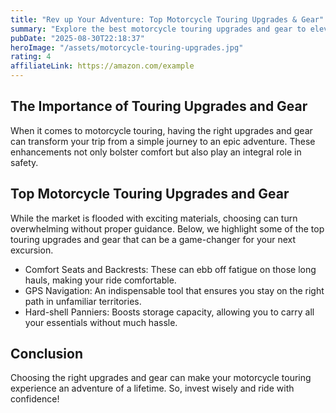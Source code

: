 ```yaml
---
title: "Rev up Your Adventure: Top Motorcycle Touring Upgrades & Gear"
summary: "Explore the best motorcycle touring upgrades and gear to elevate your road trip experience."
pubDate: "2025-08-30T22:18:37"
heroImage: "/assets/motorcycle-touring-upgrades.jpg"
rating: 4
affiliateLink: https://amazon.com/example
---
```


<h2>The Importance of Touring Upgrades and Gear</h2>
<p>When it comes to motorcycle touring, having the right upgrades and gear can transform your trip from a simple journey to an epic adventure. These enhancements not only bolster comfort but also play an integral role in safety.</p>

<h2>Top Motorcycle Touring Upgrades and Gear</h2>
<p>While the market is flooded with exciting materials, choosing can turn overwhelming without proper guidance. Below, we highlight some of the top touring upgrades and gear that can be a game-changer for your next excursion.</p>
<ul>
  <li>Comfort Seats and Backrests: These can ebb off fatigue on those long hauls, making your ride comfortable.</li>
  <li>GPS Navigation: An indispensable tool that ensures you stay on the right path in unfamiliar territories.</li>
  <li>Hard-shell Panniers: Boosts storage capacity, allowing you to carry all your essentials without much hassle.</li>
</ul>

<h2>Conclusion</h2>
<p>Choosing the right upgrades and gear can make your motorcycle touring experience an adventure of a lifetime. So, invest wisely and ride with confidence!</p>